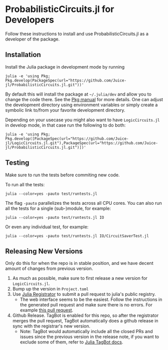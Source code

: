 # ProbabilisticCircuits.jl for Developers

Follow these instructions to install and use ProbabilisticCircuits.jl as a developer of the package.

## Installation

Install the Julia package in development mode by running

    julia -e 'using Pkg; Pkg.develop(PackageSpec(url="https://github.com/Juice-jl/ProbabilisticCircuits.jl.git"))'

By default this will install the package at `~/.julia/dev` and allow you to change the code there. See the [Pkg manual](https://julialang.github.io/Pkg.jl/v1/managing-packages/#Developing-packages-1) for more details. One can adjust the development directory using environment variables or simply create a symbolic link to/from your favorite development directory.


Depending on your usecase you might also want to have `LogicCircuits.jl` in develop mode, in that case run the following to do both:

    julia -e 'using Pkg; Pkg.develop([PackageSpec(url="https://github.com/Juice-jl/LogicCircuits.jl.git"),PackageSpec(url="https://github.com/Juice-jl/ProbabilisticCircuits.jl.git")])'


## Testing

Make sure to run the tests before commiting new code.

To run all the tests:

    julia --color=yes -pauto test/runtests.jl

The flag `-pauto` parallelizes the tests across all CPU cores.
You can also run all the tests for a single (sub-)module, for example:

    julia --color=yes -pauto test/runtests.jl IO

Or even any individual test, for example:

    julia --color=yes -pauto test/runtests.jl IO/CircuitSaverTest.jl
    
   
   
   ## Releasing New Versions

Only do this for when the repo is in stable position, and we have decent amount of changes from previous version.

1. As much as possible, make sure to first release a new version for `LogicCircuits.jl`.
2. Bump up the version in `Project.toml`
3. Use [Julia Registrator](https://github.com/JuliaRegistries/Registrator.jl) to submit a pull request to julia's public registry. 
    - The web interface seems to be the easiest. Follow the instructions in the generated pull request and make sure there is no errors. For example [this pull request](https://github.com/JuliaRegistries/General/pull/15350).
3. Github Release. TagBot is enabled for this repo, so after the registrator merges the pull request, TagBot automatically does a github release in sync with the registrar's new version. 
   - Note: TagBot would automatically include all the closed PRs and issues since the previous version in the release note, if you want to exclude some of them, refer to [Julia TagBot docs](https://github.com/JuliaRegistries/TagBot).
